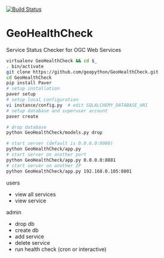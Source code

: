 [![Build Status](https://travis-ci.org/geopython/GeoHealthCheck.png)](https://travis-ci.org/geopython/GeoHealthCheck)

GeoHealthCheck
==============

Service Status Checker for OGC Web Services

```bash
virtualenv GeoHealthCheck && cd $_
. bin/activate
git clone https://github.com/geopython/GeoHealthCheck.git
cd GeoHealthCheck
pip install Paver
# setup installation
paver setup
# setup local configuration
vi instance/config.py  # edit SQLALCHEMY_DATABASE_URI
# setup database and superuser account
paver create

# drop database
python GeoHealthCheck/models.py drop

# start server (default is 0.0.0.0:8000)
python GeoHealthCheck/app.py  
# start server on another port
python GeoHealthCheck/app.py 0.0.0.0:8881
# start server on another IP
python GeoHealthCheck/app.py 192.168.0.105:8001
```


users
- view all services
- view service

admin
- drop db
- create db
- add service
- delete service
- run health check (cron or interactive)
